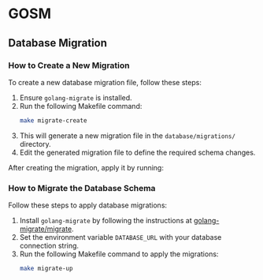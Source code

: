# GOSM

## Database Migration

### How to Create a New Migration

To create a new database migration file, follow these steps:

1. Ensure `golang-migrate` is installed.
2. Run the following Makefile command:
   ```sh
   make migrate-create
   ```
3. This will generate a new migration file in the `database/migrations/` directory.
4. Edit the generated migration file to define the required schema changes.

After creating the migration, apply it by running:

### How to Migrate the Database Schema

Follow these steps to apply database migrations:

1. Install `golang-migrate` by following the instructions at [golang-migrate/migrate](https://github.com/golang-migrate/migrate).
2. Set the environment variable `DATABASE_URL` with your database connection string.
3. Run the following Makefile command to apply the migrations:
   ```sh
   make migrate-up
   ```
